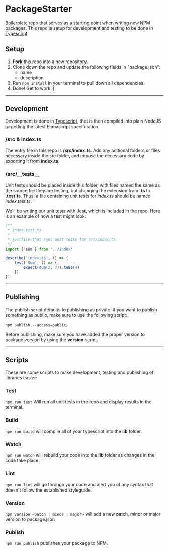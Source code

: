 #	PackageStarter

Boilerplate repo that serves as a starting point when writing new NPM packages.
This repo is setup for development and testing to be done in [Typescript](https://www.typescriptlang.org/).

##	Setup

1.	**Fork** this repo into a new repository.
2.	Clone down the repo and update the following fields in "package.json":
	* name
	* description
3.	Run ```npm install``` in your terminal to pull down all dependencies.
4.	Done! Get to work ;)

***

##	Development

Development is done in [Typescript](https://www.typescriptlang.org/), that is then compiled into plain NodeJS targetting the latest Ecmascript specification.

###	/src & index.ts

The entry file in this repo is **/src/index.ts**. Add any aditional folders or files necessary inside the src folder, and expose the necessary code by exporting it from **index.ts**.

###	/src/\_\_tests__

Unit tests should be placed inside this folder, with files named the same as the source file they are testing, but changing the extension from **.ts** to **.test.ts**. Thus, a file containing unit tests for _index.ts_ should be named _index.test.ts_.

We'll be writing our unit tests with [Jest](https://jestjs.io/), which is included in the repo. Here is an example of how a test might look:

```javascript
/** 
 * index.test.ts
 *
 * Testfile that runs unit tests for src/index.ts
 */
import { sum } from '../index'

describe('index.ts', () => {
	test('Sum', () => {
		expect(sum(2, 2)).toBe(4)
	})
})
```


***

##	Publishing

The publish script defaults to publishing as private. If you want to publish something as public, make sure to use the following script:

```npm publish --access=public```.

Before publishing, make sure you have added the proper version to package version by using the **version** script.

***

##	Scripts

These are some scripts to make development, testing and publishing of libraries easier:

### 	Test
	
```npm run test``` Will run all unit tests in the repo and display results in the terminal.

###		Build

```npm run build``` will compile all of your typescript into the **lib** folder.

###		Watch

```npm run watch``` will rebuild your code into the **lib** folder as changes in the code take place.

###		Lint

```npm run lint``` will go through your code and alert you of any syntax that doesn't follow the established styleguide.

###		Version

```npm version <patch | minor | major>``` will add a new patch, minor or major version to package.json

###		Publish

```npm run publish``` publishes your package to NPM.